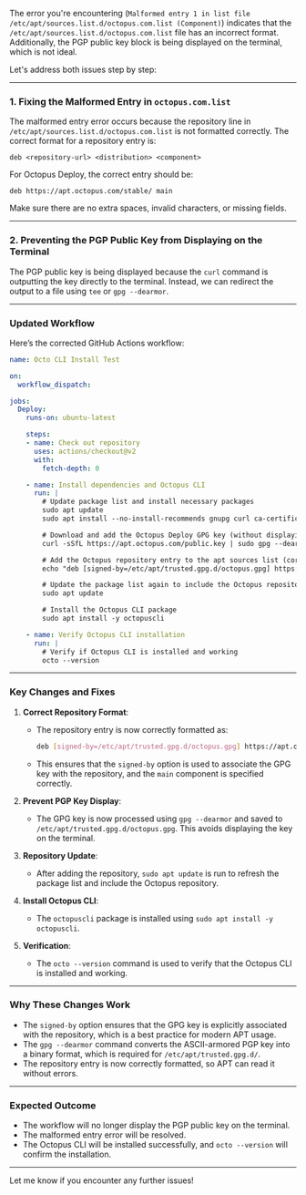 The error you're encountering (`Malformed entry 1 in list file /etc/apt/sources.list.d/octopus.com.list (Component)`) indicates that the `/etc/apt/sources.list.d/octopus.com.list` file has an incorrect format. Additionally, the PGP public key block is being displayed on the terminal, which is not ideal.

Let's address both issues step by step:

---

### **1. Fixing the Malformed Entry in `octopus.com.list`**
The malformed entry error occurs because the repository line in `/etc/apt/sources.list.d/octopus.com.list` is not formatted correctly. The correct format for a repository entry is:

```
deb <repository-url> <distribution> <component>
```

For Octopus Deploy, the correct entry should be:

```
deb https://apt.octopus.com/stable/ main
```

Make sure there are no extra spaces, invalid characters, or missing fields.

---

### **2. Preventing the PGP Public Key from Displaying on the Terminal**
The PGP public key is being displayed because the `curl` command is outputting the key directly to the terminal. Instead, we can redirect the output to a file using `tee` or `gpg --dearmor`.

---

### **Updated Workflow**

Here’s the corrected GitHub Actions workflow:

```yaml
name: Octo CLI Install Test

on:
  workflow_dispatch:

jobs:
  Deploy:
    runs-on: ubuntu-latest

    steps:
    - name: Check out repository
      uses: actions/checkout@v2
      with:
        fetch-depth: 0

    - name: Install dependencies and Octopus CLI
      run: |
        # Update package list and install necessary packages
        sudo apt update
        sudo apt install --no-install-recommends gnupg curl ca-certificates apt-transport-https -y

        # Download and add the Octopus Deploy GPG key (without displaying it on the terminal)
        curl -sSfL https://apt.octopus.com/public.key | sudo gpg --dearmor -o /etc/apt/trusted.gpg.d/octopus.gpg

        # Add the Octopus repository entry to the apt sources list (correct format)
        echo "deb [signed-by=/etc/apt/trusted.gpg.d/octopus.gpg] https://apt.octopus.com/stable/ main" | sudo tee /etc/apt/sources.list.d/octopus.com.list

        # Update the package list again to include the Octopus repository
        sudo apt update

        # Install the Octopus CLI package
        sudo apt install -y octopuscli

    - name: Verify Octopus CLI installation
      run: |
        # Verify if Octopus CLI is installed and working
        octo --version
```

---

### **Key Changes and Fixes**

1. **Correct Repository Format**:
   - The repository entry is now correctly formatted as:
     ```bash
     deb [signed-by=/etc/apt/trusted.gpg.d/octopus.gpg] https://apt.octopus.com/stable/ main
     ```
   - This ensures that the `signed-by` option is used to associate the GPG key with the repository, and the `main` component is specified correctly.

2. **Prevent PGP Key Display**:
   - The GPG key is now processed using `gpg --dearmor` and saved to `/etc/apt/trusted.gpg.d/octopus.gpg`. This avoids displaying the key on the terminal.

3. **Repository Update**:
   - After adding the repository, `sudo apt update` is run to refresh the package list and include the Octopus repository.

4. **Install Octopus CLI**:
   - The `octopuscli` package is installed using `sudo apt install -y octopuscli`.

5. **Verification**:
   - The `octo --version` command is used to verify that the Octopus CLI is installed and working.

---

### **Why These Changes Work**
- The `signed-by` option ensures that the GPG key is explicitly associated with the repository, which is a best practice for modern APT usage.
- The `gpg --dearmor` command converts the ASCII-armored PGP key into a binary format, which is required for `/etc/apt/trusted.gpg.d/`.
- The repository entry is now correctly formatted, so APT can read it without errors.

---

### **Expected Outcome**
- The workflow will no longer display the PGP public key on the terminal.
- The malformed entry error will be resolved.
- The Octopus CLI will be installed successfully, and `octo --version` will confirm the installation.

---

Let me know if you encounter any further issues!
